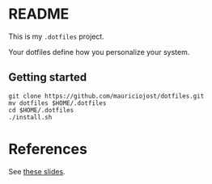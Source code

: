 # README 

This is my `.dotfiles` project. 

Your dotfiles define how you personalize your system. 


## Getting started

```
git clone https://github.com/mauriciojost/dotfiles.git
mv dotfiles $HOME/.dotfiles
cd $HOME/.dotfiles
./install.sh
```

# References

See [these slides](https://mauriciojost.github.io/2017/10/23/dotfiles/presentation.html).
